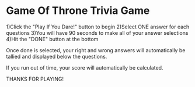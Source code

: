 

# Game Of Throne Trivia Game

1)Click the "Play If You Dare!" button to begin
2)Select ONE answer for each questions
3)You will have 90 seconds to make all of your answer selections
4)Hit the "DONE" button at the bottom


Once done is selected, your right and wrong answers will automatically be tallied and displayed below the questions.

If you run out of time, your score will automatically be calculated.

THANKS FOR PLAYING!
